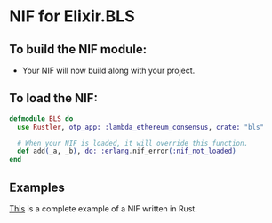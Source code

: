 # NIF for Elixir.BLS

## To build the NIF module:

- Your NIF will now build along with your project.

## To load the NIF:

```elixir
defmodule BLS do
  use Rustler, otp_app: :lambda_ethereum_consensus, crate: "bls"

  # When your NIF is loaded, it will override this function.
  def add(_a, _b), do: :erlang.nif_error(:nif_not_loaded)
end
```

## Examples

[This](https://github.com/rusterlium/NifIo) is a complete example of a NIF written in Rust.
